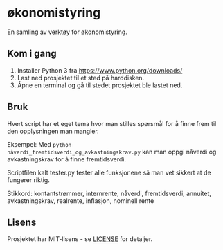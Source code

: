 # økonomistyring

En samling av verktøy for økonomistyring.

## Kom i gang
1. Installer Python 3 fra https://www.python.org/downloads/
2. Last ned prosjektet til et sted på harddisken.
3. Åpne en terminal og gå til stedet prosjektet ble lastet ned.

## Bruk
Hvert script har et eget tema hvor man stilles spørsmål for å finne frem til den opplysningen man mangler.

Eksempel: Med <code>python nåverdi_fremtidsverdi_og_avkastningskrav.py</code> kan man oppgi nåverdi og avkastningskrav for å finne fremtidsverdi.

Scriptfilen kalt tester.py tester alle funksjonene så man vet sikkert at de fungerer riktig.

Stikkord: kontantstrømmer, internrente, nåverdi, fremtidsverdi, annuitet, avkastningskrav, realrente, inflasjon, nominell rente

## Lisens
Prosjektet har MIT-lisens - se [LICENSE](LICENSE) for detaljer.
